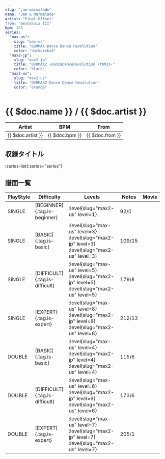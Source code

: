```yaml
---
slug: "jam-marmalade"
name: "Jam & Marmalade"
artist: "Final Offset"
from: "beatmania III"
bpm: 145
series:
  "max-us":
    slug: "max-us"
    title: "DDRMAX Dance Dance Revolution"
    color: "darkorchid"
  "max2-jp":
    slug: "max2-jp"
    title: "DDRMAX2 -DanceDanceRevolution 7thMIX-"
    color: "black"
  "max2-us":
    slug: "max2-us"
    title: "DDRMAX2 Dance Dance Revolution"
    color: "orange"
---
```


# {{ $doc.name }} / {{ $doc.artist }}

|Artist|BPM|From|
|------|---|----|
|{{ $doc.artist }}|{{ $doc.bpm }}|{{ $doc.from }}|

## 収録タイトル

:series-list{:series="series"}

## 譜面一覧

|PlayStyle|Difficulty|Levels|Notes|Movie|
|---------|----------|------|-----|-----|
|SINGLE|[BEGINNER]{.tag.is-beginner}|:level{slug="max2-us" level=1}|92/0||
|SINGLE|[BASIC]{.tag.is-basic}|:level{slug="max-us" level=3} :level{slug="max2-jp" level=3} :level{slug="max2-us" level=3}|109/15||
|SINGLE|[DIFFICULT]{.tag.is-difficult}|:level{slug="max-us" level=5} :level{slug="max2-jp" level=5} :level{slug="max2-us" level=5}|179/8||
|SINGLE|[EXPERT]{.tag.is-expert}|:level{slug="max-us" level=8} :level{slug="max2-jp" level=8} :level{slug="max2-us" level=8}|212/13||
|DOUBLE|[BASIC]{.tag.is-basic}|:level{slug="max-us" level=4} :level{slug="max2-jp" level=4} :level{slug="max2-us" level=4}|115/6||
|DOUBLE|[DIFFICULT]{.tag.is-difficult}|:level{slug="max-us" level=6} :level{slug="max2-jp" level=6} :level{slug="max2-us" level=6}|173/6||
|DOUBLE|[EXPERT]{.tag.is-expert}|:level{slug="max-us" level=7} :level{slug="max2-jp" level=7} :level{slug="max2-us" level=7}|205/1||
